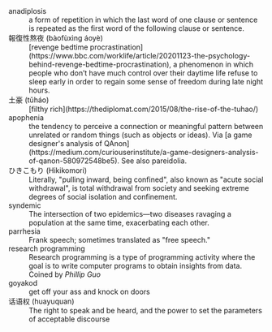 <!-- njnmdoc:  title="Words"  -->

<dl>

<dt>anadiplosis</dt>
<dd>  a form of repetition in which the last word of one clause or sentence is repeated as the first word of the following clause or sentence.</dd>

<dt>報復性熬夜 (bàofùxìng áoyè)</dt>
<dd> [revenge bedtime procrastination](https://www.bbc.com/worklife/article/20201123-the-psychology-behind-revenge-bedtime-procrastination), a phenomenon in which people who don’t have much control over their daytime life refuse to sleep early in order to regain some sense of freedom during late night hours.</dd>

<dt>土豪 (tǔháo)</dt>
<dd> [filthy rich](https://thediplomat.com/2015/08/the-rise-of-the-tuhao/)</dd>

<dt>apophenia</dt>
<dd>the tendency to perceive a connection or meaningful pattern between unrelated or random things (such as objects or ideas). Via [a game designer's analysis of QAnon](https://medium.com/curiouserinstitute/a-game-designers-analysis-of-qanon-580972548be5). See also pareidolia.</dd>

<dt>ひきこもり (Hikikomori)</dt>
<dd>Literally, "pulling inward, being confined", also known as "acute social withdrawal", is total withdrawal from society and seeking extreme degrees of social isolation and confinement.</dd>

<dt>syndemic</dt>
<dd>The intersection of two epidemics—two diseases ravaging a population at the same time, exacerbating each other.</dd>

<dt>parrhesia</dt>
<dd>Frank speech; sometimes translated as "free speech."<dd>

<dt>research programming</dt>
<dd>Research programming is a type of programming activity where the goal is to write computer programs to obtain insights from data. Coined by <cite>Phillip Guo</cite></dd>

<dt>goyakod</dt>
<dd>get off your ass and knock on doors</dd>

<dt>话语权 (huayuquan)</dt>
<dd>The right to speak and be heard, and the power to set the parameters of acceptable discourse</dd>

</dl>
